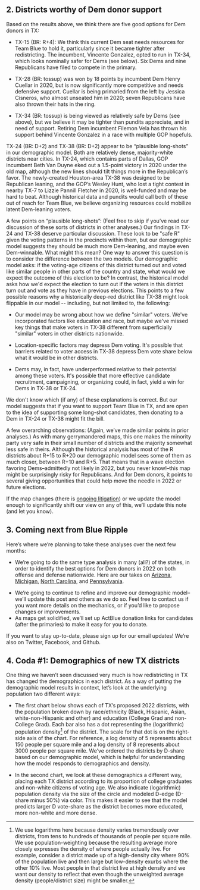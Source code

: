 ## 2. Districts worthy of Dem donor support
Based on the results above, we think there are five good options
for Dem donors in TX:
- TX-15 (BR: R+4): We think this current Dem seat needs resources
  for Team Blue to hold it, particularly since it became tighter after redistricting.
  The incumbent, Vincente Gonzalez, opted to run in TX-34, which looks nominally safer
  for Dems (see below). Six Dems and nine Republicans have filed to compete in the primary.

- TX-28 (BR: tossup) was won by 18 points by incumbent Dem Henry Cuellar in 2020,
  but is now significantly more competitive and needs defensive support.
  Cuellar is being primaried from the left by Jessica Cisneros,
  who almost unseated him in 2020; seven Republicans have also thrown their hats in the ring.

- TX-34 (BR: tossup) is being viewed as relatively safe by Dems (see above),
  but we believe it may be tighter than pundits appreciate, and in need of support.
  Retiring Dem incumbent Filemon Vela has thrown his support behind Vincente Gonzalez
  in a race with multiple GOP hopefuls.

TX-24 (BR: D+2) and TX-38 (BR: D+2) appear to be “plausible long-shots” in our demographic model.
Both are relatively dense, majority-white districts near cities.
In TX-24, which contains parts of Dallas, GOP incumbent Beth Van Duyne eked out a
1.5-point victory in 2020 under the old map, although the new lines should tilt
things more in the Republican’s favor. The newly-created Houston-area TX-38 was
designed to be Republican leaning, and the GOP’s Wesley Hunt, who lost a tight
contest in nearby TX-7 to Lizzie Pannill Fletcher in 2020, is well-funded
and may be hard to beat. Although historical data and pundits would call
both of these out of reach for Team Blue,
we believe organizing resources could mobilize latent Dem-leaning voters.

A few points on “plausible long-shots”:
(Feel free to skip if you’ve read our discussion of these sorts of districts in other analyses.)
Our findings in TX-24 and TX-38 deserve particular discussion. These look to be "safe R"
given the voting patterns in the precincts within them,
but our demographic model suggests they should be much more Dem-leaning, and maybe even Dem-winnable.
What might this mean? One way to answer this question is to consider the difference between the two models.
Our demographic model asks: if the voting-age citizens of this district turned out and voted like similar people
in other parts of the country and state, what would we expect the outcome of this election to be?
In contrast, the historical model asks how we'd expect the election to turn out if the voters in this district turn out and
vote as they have in previous elections. This points to a few possible reasons why a historically
deep-red district like TX-38 might look flippable in our model -- including, but not limited to, the following:

- Our model may be wrong about how we define "similar" voters. We've incorporated factors like education and race,
but maybe we've missed key things that make voters in TX-38
different from superficially "similar" voters in other districts nationwide.

- Location-specific factors may depress Dem voting. It's possible that barriers related to voter
access in TX-38 depress Dem vote share below what it would be in other districts.

- Dems may, in fact, have underperformed relative to their potential among these voters.
It's possible that more effective candidate recruitment, campaigning,
or organizing could, in fact, yield a win for Dems in TX-38 or TX-24.

We don't know which (if any) of these explanations is correct.
But our model suggests that if you want to support Team Blue in TX,
and are open to the idea of supporting some long-shot candidates,
then donating to a Dem in TX-24 or TX-38 might fit the bill.

A few overarching observations:
(Again, we’ve made similar points in prior analyses.)
As with many gerrymandered maps, this one makes the minority party very
safe in their small number of districts and the majority somewhat less safe in theirs.
Although the historical analysis has most of the R districts about
R+15 to R+20 our demographic model sees some of them as much closer,
between R+10 and R+5. That means that in a wave election favoring Dems–admittedly
not likely in 2022, but you never know!–this map might be surprisingly risky for Republicans.
And for Dem donors, it points to several giving opportunities that could help move
the needle in 2022 or future elections.

If the map changes (there is [ongoing litigation][TXSuit]) or we update the model enough
to significantly shift our view on any of this, we’ll update this note (and let you know).

[TXSuit]: https://www.texastribune.org/2021/12/06/department-of-justice-texas-political-maps/

## 3.	Coming next from Blue Ripple

Here’s where we’re planning to take these analyses over the next few months:

- We’re going to do the same type analysis in many (all?) of the states,
in order to identify the best options for Dem donors in 2022 on both
offense and defense nationwide. Here are our takes on
[Arizona][AZPost],
[Michigan][MIPost],
[North Carolina][NCPost],
and [Pennsylvania][PAPost].

[AZPost]: https://blueripple.github.io/research/NewMaps/AZ_Congressional/post.html
[TXPost]: https://blueripple.github.io/research/NewMaps/TX_Congressional/post.html
[NCPost]: https://blueripple.github.io/research/NewMaps/NC_Congressional/post.html
[PAPost]: https://blueripple.github.io/research/NewMaps/PA_Congressional/post.html
[MIPost]: https://blueripple.github.io/research/NewMaps/MI_Congressional/post.html

- We’re going to continue to refine and improve our demographic model–we’ll
update this post and others as we do so. Feel free to contact us if you want
more details on the mechanics, or if you’d like to propose changes or improvements.
- As maps get solidified, we’ll set up ActBlue donation links for candidates
(after the primaries) to make it easy for you to donate.

If you want to stay up-to-date, please sign up for our email updates!
We’re also on Twitter, Facebook, and Github.

## 4. Coda #1: Demographics of new TX districts
One thing we haven’t seen discussed very much is how redistricting in TX
has changed the demographics in each district. As a way of putting the
demographic model results in context, let’s look at the underlying
population two different ways:

- The first chart below shows each of TX’s proposed 2022 districts,
with the population broken down by race/ethnicity (Black, Hispanic, Asian,
white-non-Hispanic and other) and education (College Grad and non-College Grad).
Each bar also has a dot representing the (logarithmic) population density[^popDens]
of the district.
The scale for that dot is on the right-side axis of the chart.
For reference, a log density of 5 represents about 150 people per square mile and a
log density of 8 represents about 3000 people per square mile.
We’ve ordered the districts by D-share based on our demographic model,
which is helpful for understanding how the model responds to demographics and density.

- In the second chart, we look at these demographics a different way,
placing each TX district according to its proportion of college graduates
and non-white citizens of voting age. We also indicate (logarithmic)
population density via the size of the circle and modeled D-edge (D-share minus 50%)
via color. This makes it easier to see that the model predicts larger D vote-share
as the district becomes more educated, more non-white and more dense.

[^popDens]: We use logarithms here because
density varies tremendously over districts, from tens to hundreds of thousands of people per square mile.
We use population-weighting because the resulting average more closely expresses
the density of where people actually live.  For example, consider a district made up of a high-density
city where 90% of the population live and then large but low-density exurbs where the other 10% live.
Most people in that district live at high density and we want our density to reflect that even though
the unweighted average density (people/district size) might be smaller.
